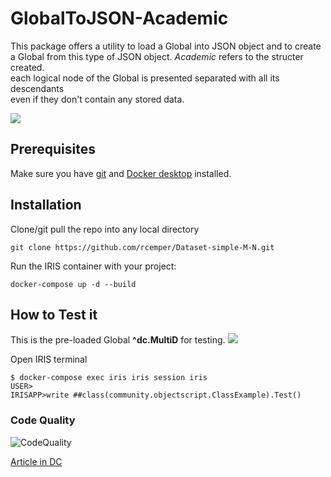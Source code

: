 # GlobalToJSON-Academic
This package offers a utility to load a Global into JSON object and to create a 
Global from this type of JSON object. *Academic* refers to the structer created.    
each logical node of the Global is presented separated with all its descendants    
even if they don't contain any stored data.   

![](https://raw.githubusercontent.com/rcemper/GlobalToJSON-Academic/master/Globals.png)    

## Prerequisites
Make sure you have [git](https://git-scm.com/book/en/v2/Getting-Started-Installing-Git) and [Docker desktop](https://www.docker.com/products/docker-desktop) installed.
## Installation 
Clone/git pull the repo into any local directory
```
git clone https://github.com/rcemper/Dataset-simple-M-N.git
```
Run the IRIS container with your project: 
```
docker-compose up -d --build
```
## How to Test it
This is the pre-loaded Global **^dc.MultiD** for testing.
![](https://raw.githubusercontent.com/rcemper/GlobalToJSON-Academic/master/Global.JPG)

Open IRIS terminal

```
$ docker-compose exec iris iris session iris
USER>
IRISAPP>write ##class(community.objectscript.ClassExample).Test()
```
### Code Quality 
![CodeQuality](https://raw.githubusercontent.com/rcemper/GlobalToJSON-Academic/master/CodeQuality.JPG) 

[Article in DC](https://community.intersystems.com/post/dataset-lightweight-mn)
